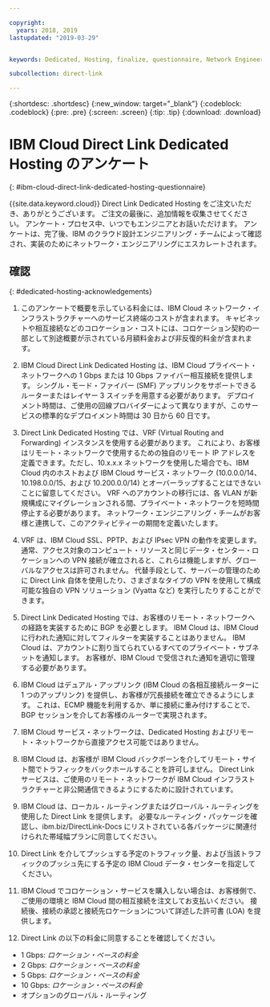 ```yaml
---

copyright:
  years: 2018, 2019
lastupdated: "2019-03-29"


keywords: Dedicated, Hosting, finalize, questionnaire, Network Engineering, billing, fees, VRF, BGP, ticket, cross-connects, datacenters, data, center, backhaul, single mode, single-mode, fiber, Letter of Authorization, LOA, contract

subcollection: direct-link

---
```


{:shortdesc: .shortdesc}
{:new_window: target="_blank"}
{:codeblock: .codeblock}
{:pre: .pre}
{:screen: .screen}
{:tip: .tip}
{:download: .download}

# IBM Cloud Direct Link Dedicated Hosting のアンケート
{: #ibm-cloud-direct-link-dedicated-hosting-questionnaire}

{{site.data.keyword.cloud}} Direct Link Dedicated Hosting をご注文いただき、ありがとうございます。 ご注文の最後に、追加情報を収集させてください。 アンケート・プロセス中、いつでもエンジニアとお話いただけます。 アンケートは、完了後、IBM のクラウド設計エンジニアリング・チームによって確認され、実装のためにネットワーク・エンジニアリングにエスカレートされます。

## 確認
{: #dedicated-hosting-acknowledgements}

1. このアンケートで概要を示している料金には、IBM Cloud ネットワーク・インフラストラクチャーへのサービス終端のコストが含まれます。 キャビネットや相互接続などのコロケーション・コストには、コロケーション契約の一部として別途概要が示されている月額料金および非反復的料金が含まれます。

2. IBM Cloud Direct Link Dedicated Hosting は、IBM Cloud プライベート・ネットワークへの 1 Gbps または 10 Gbps ファイバー相互接続を提供します。 シングル・モード・ファイバー (SMF) アップリンクをサポートできるルーターまたはレイヤー 3 スイッチを用意する必要があります。 デプロイメント時間は、ご使用の回線プロバイダーによって異なりますが、このサービスの標準的なデプロイメント時間は 30 日から 60 日です。

3. Direct Link Dedicated Hosting では、VRF (Virtual Routing and Forwarding) インスタンスを使用する必要があります。 これにより、お客様はリモート・ネットワークで使用するための独自のリモート IP アドレスを定義できます。ただし、10.x.x.x ネットワークを使用した場合でも、IBM Cloud 内のホストおよび IBM Cloud サービス・ネットワーク (10.0.0.0/14、10.198.0.0/15、および 10.200.0.0/14) とオーバーラップすることはできないことに留意してください。 VRF へのアカウントの移行には、各 VLAN が新規構成にマイグレーションされる間、プライベート・ネットワークを短時間停止する必要があります。 ネットワーク・エンジニアリング・チームがお客様と連携して、このアクティビティーの期間を定義いたします。

4. VRF は、IBM Cloud SSL、PPTP、および IPsec VPN の動作を変更します。 通常、アクセス対象のコンピュート・リソースと同じデータ・センター・ロケーションへの VPN 接続が確立されると、これらは機能しますが、グローバルなアクセスは許可されません。  代替手段として、サーバーの管理のために Direct Link 自体を使用したり、さまざまなタイプの VPN を使用して構成可能な独自の VPN ソリューション (Vyatta など) を実行したりすることができます。 

5. Direct Link Dedicated Hosting では、お客様のリモート・ネットワークへの経路を実装するために BGP を必要とします。 IBM Cloud は、IBM Cloud に行われた通知に対してフィルターを実装することはありません。 IBM Cloud は、アカウントに割り当てられているすべてのプライベート・サブネットを通知します。 お客様が、IBM Cloud で受信された通知を適切に管理する必要があります。

6. IBM Cloud はデュアル・アップリンク (IBM Cloud の各相互接続ルーターに 1 つのアップリンク) を提供し、お客様が冗長接続を確立できるようにします。 これは、ECMP 機能を利用するか、単に接続に重み付けすることで、BGP セッションを介してお客様のルーターで実現されます。

7. IBM Cloud サービス・ネットワークは、Dedicated Hosting およびリモート・ネットワークから直接アクセス可能ではありません。

8. IBM Cloud は、お客様が IBM Cloud バックボーンを介してリモート・サイト間でトラフィックをバックホールすることを許可しません。 Direct Link サービスは、ご使用のリモート・ネットワークが IBM Cloud インフラストラクチャーと非公開通信できるようにするために設計されています。

9. IBM Cloud は、ローカル・ルーティングまたはグローバル・ルーティングを使用した Direct Link を提供します。 必要なルーティング・パッケージを確認し、ibm.biz/DirectLink-Docs にリストされている各パッケージに関連付けられた帯域幅プランに同意してください。

10. Direct Link を介してプッシュする予定のトラフィック量、および当該トラフィックのプッシュ先にする予定の IBM Cloud データ・センターを指定してください。

11. IBM Cloud でコロケーション・サービスを購入しない場合は、お客様側で、ご使用の環境と IBM Cloud 間の相互接続を注文してお支払いください。 接続後、接続の承認と接続先ロケーションについて詳述した許可書 (LOA) を提供します。

12. Direct Link の以下の料金に同意することを確認してください。
 * 1 Gbps: _ロケーション・ベースの料金_ 
 * 2 Gbps: _ロケーション・ベースの料金_
 * 5 Gbps: _ロケーション・ベースの料金_
 * 10 Gbps: _ロケーション・ベースの料金_
 * オプションのグローバル・ルーティング
